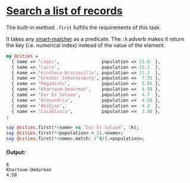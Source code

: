 [1]: https://rosettacode.org/wiki/Search_a_list_of_records

# [Search a list of records][1]





The built-in method `.first` fulfills the requirements of this task.

It takes any [smart-matcher](https://docs.raku.org/language/operators#infix_~~) as a predicate. The `:k` adverb makes it return the key (i.e. numerical index) instead of the value of the element.

```perl
my @cities =
  { name => 'Lagos',                population => 21.0  },
  { name => 'Cairo',                population => 15.2  },
  { name => 'Kinshasa-Brazzaville', population => 11.3  },
  { name => 'Greater Johannesburg', population =>  7.55 },
  { name => 'Mogadishu',            population =>  5.85 },
  { name => 'Khartoum-Omdurman',    population =>  4.98 },
  { name => 'Dar Es Salaam',        population =>  4.7  },
  { name => 'Alexandria',           population =>  4.58 },
  { name => 'Abidjan',              population =>  4.4  },
  { name => 'Casablanca',           population =>  3.98 },
;

say @cities.first(*<name> eq 'Dar Es Salaam', :k);
say @cities.first(*<population> < 5).<name>;
say @cities.first(*<name>.match: /^A/).<population>;
```

#### Output:
```
6
Khartoum-Omdurman
4.58
```
